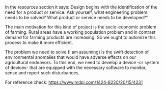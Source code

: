 In the resources section it says:
	Design begins with the identification of the need for a product or service. Ask yourself, what engineering problem needs to be solved? What product or service needs to be developed?"
	

The main motivation for this kind of project is the socio-economic problem of farming. Rural areas have a working population problem and in contrast demand for farming products are increasing. So we ought to automize this process to make it more efficient.

The problem we need to solve (I am assuming) is the swift detection of environmental anomalies that would have adverse effects on our agricultural endeavors.  To this end, we need to develop a device -or system of devices- that are equipped with the necessary software to monitor, sense and report such disturbances.

For reference check:
https://www.mdpi.com/1424-8220/20/15/4231
